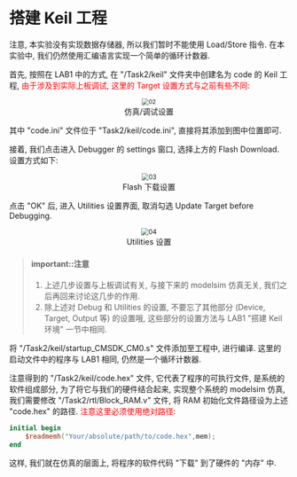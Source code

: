 # 搭建 Keil 工程

注意, 本实验没有实现数据存储器, 所以我们暂时不能使用 Load/Store 指令. 在本实验中, 我们仍然使用汇编语言实现一个简单的循环计数器.

首先, 按照在 LAB1 中的方式, 在 "/Task2/keil" 文件夹中创建名为 code 的 Keil 工程, <font color="red">由于涉及到实际上板调试, 这里的 Target 设置方式与之前有些不同:</font>

<center><img src="/img/lab2/02.png" alt="02" style="zoom:75%;" /></center><center style="color:#0";>仿真/调试设置</center> 

其中 "code.ini" 文件位于 "Task2/keil/code.ini", 直接将其添加到图中位置即可.

接着, 我们点击进入 Debugger 的 settings 窗口, 选择上方的 Flash Download. 设置方式如下:

<center><img src="/img/lab2/03.png" alt="03" style="zoom:80%;" /></center><center style="color:#0";>Flash 下载设置</center> 

点击 "OK" 后, 进入 Utilities 设置界面, 取消勾选 Update Target before Debugging.

<center><img src="/img/lab2/04.png" alt="04" style="zoom:83%;" /></center><center style="color:#0";>Utilities 设置</center> 

<!-- -->
> #### important::注意
> 1. 上述几步设置与上板调试有关, 与接下来的 modelsim 仿真无关, 我们之后再回来讨论这几步的作用.
> 2. 除上述对 Debug 和 Utilities 的设置, 不要忘了其他部分 (Device, Target, Output 等) 的设置哦, 这些部分的设置方法与 LAB1 "搭建 Keil 环境" 一节中相同.


将 "/Task2/keil/startup_CMSDK_CM0.s" 文件添加至工程中, 进行编译. 这里的启动文件中的程序与 LAB1 相同, 仍然是一个循环计数器.

注意得到的 "/Task2/keil/code.hex" 文件, 它代表了程序的可执行文件, 是系统的软件组成部分, 为了将它与我们的硬件结合起来, 实现整个系统的 modelsim 仿真, 我们需要修改 "/Task2/rtl/Block_RAM.v" 文件, 将 RAM 初始化文件路径设为上述 "code.hex" 的路径. <font color="red">注意这里必须使用绝对路径:</font>

```verilog
initial begin
    $readmemh("Your/absolute/path/to/code.hex",mem);
end
```
这样, 我们就在仿真的层面上, 将程序的软件代码 "下载" 到了硬件的 "内存" 中.


